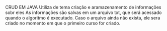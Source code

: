 CRUD EM JAVA Utiliza de tema criação e aramazenamento de informações sobr eles
As informações são salvas em um arquivo txt, que será acessado quando o algoritmo é executado. Caso o arquivo ainda não exista, ele sera criado no momento em que o primeiro curso for criado.